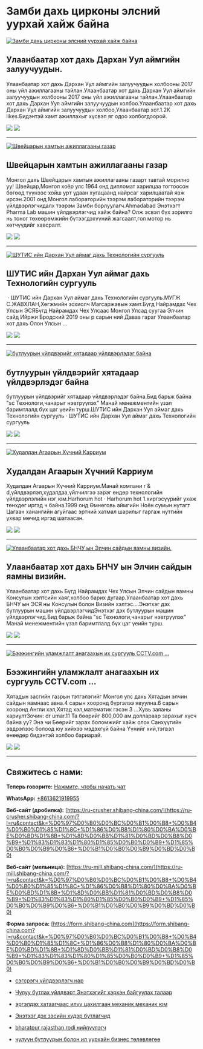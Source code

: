 # Замби дахь цирконы элсний уурхай хайж байна

<a href="https://swt.shibang-china.com/?l=ru&img&k=%D0%97%D0%B0%D0%BC%D0%B1%D0%B8+%D0%B4%D0%B0%D1%85%D1%8C+%D1%86%D0%B8%D1%80%D0%BA%D0%BE%D0%BD%D1%8B+%D1%8D%D0%BB%D1%81%D0%BD%D0%B8%D0%B9+%D1%83%D1%83%D1%80%D1%85%D0%B0%D0%B9+%D1%85%D0%B0%D0%B9%D0%B6+%D0%B1%D0%B0%D0%B9%D0%BD%D0%B0" target="_blank">![Замби дахь цирконы элсний уурхай хайж байна](http://static.shibang-china.com/all-800x300/55.jpg)</a>

## Улаанбаатар хот дахь Дархан Уул аймгийн залуучуудын.
Улаанбаатар хот дахь Дархан Уул аймгийн залуучуудын холбооны 2017 оны үйл ажиллагааны тайлан.Улаанбаатар хот дахь Дархан Уул аймгийн залуучуудын холбооны 2017 оны үйл ажиллагааны тайлан.Улаанбаатар хот дахь Дархан Уул аймгийн залуучуудын холбоо.Улаанбаатар хот дахь Дархан Уул аймгийн залуучуудын холбоо,Улаанбаатар хот.1.2K likes.Бидэнтэй хамт ажиллахыг хүсвэл яг одоо холбогдоорой.


<a href="https://whatsapp.shibangsoft.com/WhatsApp.php" target="_blank" title="WhatsApp">![](http://static.shibang-china.com/icon/whatsapp.png)</a> <a href="https://swt.shibang-china.com/?l=ru&icon&k=%D0%97%D0%B0%D0%BC%D0%B1%D0%B8+%D0%B4%D0%B0%D1%85%D1%8C+%D1%86%D0%B8%D1%80%D0%BA%D0%BE%D0%BD%D1%8B+%D1%8D%D0%BB%D1%81%D0%BD%D0%B8%D0%B9+%D1%83%D1%83%D1%80%D1%85%D0%B0%D0%B9+%D1%85%D0%B0%D0%B9%D0%B6+%D0%B1%D0%B0%D0%B9%D0%BD%D0%B0" target="_blank">![](http://static.shibang-china.com/icon/chat-ru.png)</a>

---

<a href="https://swt.shibang-china.com/?l=ru&img&k=%D0%97%D0%B0%D0%BC%D0%B1%D0%B8+%D0%B4%D0%B0%D1%85%D1%8C+%D1%86%D0%B8%D1%80%D0%BA%D0%BE%D0%BD%D1%8B+%D1%8D%D0%BB%D1%81%D0%BD%D0%B8%D0%B9+%D1%83%D1%83%D1%80%D1%85%D0%B0%D0%B9+%D1%85%D0%B0%D0%B9%D0%B6+%D0%B1%D0%B0%D0%B9%D0%BD%D0%B0" target="_blank">![Швейцарын хамтын ажиллагааны газар](http://static.shibang-china.com/all-800x300/1506.jpg)</a>

## Швейцарын хамтын ажиллагааны газар
Монгол дахь Швейцарын хамтын ажиллагааны газарт тавтай морилно уу! Швейцар,Монгол хоёр улс 1964 онд дипломат харилцаа тогтоосон бөгөөд түүнээс хойш урт удаан хугацаанд найрсаг харилцаатай явж ирсэн.2001 онд Монгол.лабораторийн тээрэм лабораторийн тээрэм үйлдвэрлэгчидалх тээрэм Замби борлуулагч.Ahmadabad Энэтхэгт Pharma Lab машин үйлдвэрлэгчид хайж байна? Олж эсвэл бүх зорилго нь тоног төхөөрөмжийн бүтээгдэхүүний жагсаалт,гол мотор нь хөтчүүдийг хавсралт.


<a href="https://whatsapp.shibangsoft.com/WhatsApp.php" target="_blank" title="WhatsApp">![](http://static.shibang-china.com/icon/whatsapp.png)</a> <a href="https://swt.shibang-china.com/?l=ru&icon&k=%D0%97%D0%B0%D0%BC%D0%B1%D0%B8+%D0%B4%D0%B0%D1%85%D1%8C+%D1%86%D0%B8%D1%80%D0%BA%D0%BE%D0%BD%D1%8B+%D1%8D%D0%BB%D1%81%D0%BD%D0%B8%D0%B9+%D1%83%D1%83%D1%80%D1%85%D0%B0%D0%B9+%D1%85%D0%B0%D0%B9%D0%B6+%D0%B1%D0%B0%D0%B9%D0%BD%D0%B0" target="_blank">![](http://static.shibang-china.com/icon/chat-ru.png)</a>

---

<a href="https://swt.shibang-china.com/?l=ru&img&k=%D0%97%D0%B0%D0%BC%D0%B1%D0%B8+%D0%B4%D0%B0%D1%85%D1%8C+%D1%86%D0%B8%D1%80%D0%BA%D0%BE%D0%BD%D1%8B+%D1%8D%D0%BB%D1%81%D0%BD%D0%B8%D0%B9+%D1%83%D1%83%D1%80%D1%85%D0%B0%D0%B9+%D1%85%D0%B0%D0%B9%D0%B6+%D0%B1%D0%B0%D0%B9%D0%BD%D0%B0" target="_blank">![ШУТИС ийн Дархан Уул аймаг дахь Технологийн сургууль](http://static.shibang-china.com/all-800x300/1444.jpg)</a>

## ШУТИС ийн Дархан Уул аймаг дахь Технологийн сургууль
&nbsp;&#0183;&#32;ШУТИС ийн Дархан Уул аймаг дахь Технологийн сургууль.МУГЖ С.ЖАВХЛАН,Хөгжмийн зохиолч Магсаржавын хамт.Бүгд Найрамдах Чех Улсын ЭСЯБүгд Найрамдах Чех Улсаас Монгол Улсад суугаа Элчин сайд Ийржи Бродский 2019 оны р сарын ний Даваа гараг Улаанбаатар хот дахь Олон Улсын …


<a href="https://whatsapp.shibangsoft.com/WhatsApp.php" target="_blank" title="WhatsApp">![](http://static.shibang-china.com/icon/whatsapp.png)</a> <a href="https://swt.shibang-china.com/?l=ru&icon&k=%D0%97%D0%B0%D0%BC%D0%B1%D0%B8+%D0%B4%D0%B0%D1%85%D1%8C+%D1%86%D0%B8%D1%80%D0%BA%D0%BE%D0%BD%D1%8B+%D1%8D%D0%BB%D1%81%D0%BD%D0%B8%D0%B9+%D1%83%D1%83%D1%80%D1%85%D0%B0%D0%B9+%D1%85%D0%B0%D0%B9%D0%B6+%D0%B1%D0%B0%D0%B9%D0%BD%D0%B0" target="_blank">![](http://static.shibang-china.com/icon/chat-ru.png)</a>

---

<a href="https://swt.shibang-china.com/?l=ru&img&k=%D0%97%D0%B0%D0%BC%D0%B1%D0%B8+%D0%B4%D0%B0%D1%85%D1%8C+%D1%86%D0%B8%D1%80%D0%BA%D0%BE%D0%BD%D1%8B+%D1%8D%D0%BB%D1%81%D0%BD%D0%B8%D0%B9+%D1%83%D1%83%D1%80%D1%85%D0%B0%D0%B9+%D1%85%D0%B0%D0%B9%D0%B6+%D0%B1%D0%B0%D0%B9%D0%BD%D0%B0" target="_blank">![бутлуурын үйлдвэрийг хятадаар үйлдвэрлэдэг байна](http://static.shibang-china.com/all-800x300/720.jpg)</a>

## бутлуурын үйлдвэрийг хятадаар үйлдвэрлэдэг байна
бутлуурын үйлдвэрийг хятадаар үйлдвэрлэдэг байна.Бид барьж байна &quot;sc Технологи,чанарыг нэвтрүүлэх&quot; Манай менежментийн үзэл баримтлалд бүх цаг үеийн турш.ШУТИС ийн Дархан Уул аймаг дахь Технологийн сургууль&nbsp;&#0183;&#32;ШУТИС ийн Дархан Уул аймаг дахь Технологийн сургууль


<a href="https://whatsapp.shibangsoft.com/WhatsApp.php" target="_blank" title="WhatsApp">![](http://static.shibang-china.com/icon/whatsapp.png)</a> <a href="https://swt.shibang-china.com/?l=ru&icon&k=%D0%97%D0%B0%D0%BC%D0%B1%D0%B8+%D0%B4%D0%B0%D1%85%D1%8C+%D1%86%D0%B8%D1%80%D0%BA%D0%BE%D0%BD%D1%8B+%D1%8D%D0%BB%D1%81%D0%BD%D0%B8%D0%B9+%D1%83%D1%83%D1%80%D1%85%D0%B0%D0%B9+%D1%85%D0%B0%D0%B9%D0%B6+%D0%B1%D0%B0%D0%B9%D0%BD%D0%B0" target="_blank">![](http://static.shibang-china.com/icon/chat-ru.png)</a>

---

<a href="https://swt.shibang-china.com/?l=ru&img&k=%D0%97%D0%B0%D0%BC%D0%B1%D0%B8+%D0%B4%D0%B0%D1%85%D1%8C+%D1%86%D0%B8%D1%80%D0%BA%D0%BE%D0%BD%D1%8B+%D1%8D%D0%BB%D1%81%D0%BD%D0%B8%D0%B9+%D1%83%D1%83%D1%80%D1%85%D0%B0%D0%B9+%D1%85%D0%B0%D0%B9%D0%B6+%D0%B1%D0%B0%D0%B9%D0%BD%D0%B0" target="_blank">![Худалдан Агаарын Хүчний Карриум](http://static.shibang-china.com/all-800x300/1339.jpg)</a>

## Худалдан Агаарын Хүчний Карриум
Худалдан Агаарын Хүчний Карриум.Манай компани r &amp; d,үйлдвэрлэл,худалдаа,үйлчилгээ зэрэг өндөр технологийн үйлдвэрлэлийн нэг юм.Harhorum hot&nbsp;&#0183;&#32;Harhorum hot 1.хиргэсүүрийг ухаж төнхдөг иргэд ч байна.1999 онд Өмнөговь аймгийн Ноён сумын нутагт Цагаан ханангийн агуйгаас эртний хатмал шарилыг гаргаж нутгийн ухвар мөчид иргэд шатаасан.


<a href="https://whatsapp.shibangsoft.com/WhatsApp.php" target="_blank" title="WhatsApp">![](http://static.shibang-china.com/icon/whatsapp.png)</a> <a href="https://swt.shibang-china.com/?l=ru&icon&k=%D0%97%D0%B0%D0%BC%D0%B1%D0%B8+%D0%B4%D0%B0%D1%85%D1%8C+%D1%86%D0%B8%D1%80%D0%BA%D0%BE%D0%BD%D1%8B+%D1%8D%D0%BB%D1%81%D0%BD%D0%B8%D0%B9+%D1%83%D1%83%D1%80%D1%85%D0%B0%D0%B9+%D1%85%D0%B0%D0%B9%D0%B6+%D0%B1%D0%B0%D0%B9%D0%BD%D0%B0" target="_blank">![](http://static.shibang-china.com/icon/chat-ru.png)</a>

---

<a href="https://swt.shibang-china.com/?l=ru&img&k=%D0%97%D0%B0%D0%BC%D0%B1%D0%B8+%D0%B4%D0%B0%D1%85%D1%8C+%D1%86%D0%B8%D1%80%D0%BA%D0%BE%D0%BD%D1%8B+%D1%8D%D0%BB%D1%81%D0%BD%D0%B8%D0%B9+%D1%83%D1%83%D1%80%D1%85%D0%B0%D0%B9+%D1%85%D0%B0%D0%B9%D0%B6+%D0%B1%D0%B0%D0%B9%D0%BD%D0%B0" target="_blank">![Улаанбаатар хот дахь БНЧУ ын Элчин сайдын яамны визийн.](http://static.shibang-china.com/all-800x300/1526.jpg)</a>

## Улаанбаатар хот дахь БНЧУ ын Элчин сайдын яамны визийн.
Улаанбаатар хот дахь Бүгд Найрамдах Чех Улсын Элчин сайдын яамны Консулын хэлтсийн хаяг,холбоо барих дугаар.Улаанбаатар хот дахь БНЧУ ын ЭСЯ ны Консулын болон Визийн хэлтэс.…Энэтхэг дэх бутлуурын машин үйлдвэрлэгчидЭнэтхэг дэх бутлуурын машин үйлдвэрлэгчид.Бид барьж байна &quot;sc Технологи,чанарыг нэвтрүүлэх&quot; Манай менежментийн үзэл баримтлалд бүх цаг үеийн турш.


<a href="https://whatsapp.shibangsoft.com/WhatsApp.php" target="_blank" title="WhatsApp">![](http://static.shibang-china.com/icon/whatsapp.png)</a> <a href="https://swt.shibang-china.com/?l=ru&icon&k=%D0%97%D0%B0%D0%BC%D0%B1%D0%B8+%D0%B4%D0%B0%D1%85%D1%8C+%D1%86%D0%B8%D1%80%D0%BA%D0%BE%D0%BD%D1%8B+%D1%8D%D0%BB%D1%81%D0%BD%D0%B8%D0%B9+%D1%83%D1%83%D1%80%D1%85%D0%B0%D0%B9+%D1%85%D0%B0%D0%B9%D0%B6+%D0%B1%D0%B0%D0%B9%D0%BD%D0%B0" target="_blank">![](http://static.shibang-china.com/icon/chat-ru.png)</a>

---

<a href="https://swt.shibang-china.com/?l=ru&img&k=%D0%97%D0%B0%D0%BC%D0%B1%D0%B8+%D0%B4%D0%B0%D1%85%D1%8C+%D1%86%D0%B8%D1%80%D0%BA%D0%BE%D0%BD%D1%8B+%D1%8D%D0%BB%D1%81%D0%BD%D0%B8%D0%B9+%D1%83%D1%83%D1%80%D1%85%D0%B0%D0%B9+%D1%85%D0%B0%D0%B9%D0%B6+%D0%B1%D0%B0%D0%B9%D0%BD%D0%B0" target="_blank">![Бээжингийн уламжлалт анагаахын их сургууль CCTV.com …](http://static.shibang-china.com/all-800x300/1094.jpg)</a>

## Бээжингийн уламжлалт анагаахын их сургууль CCTV.com …
Хятадын засгийн газрын тэтгэлэгийг Монгол улс дахь Хятадын элчин сайдын яамнаас авна.4 сарын хооронд бүргэлээ явуулна.6 сарын хооронд Англи хэл,Хятад хэл,математик гэсэн 3 …Хувь заяаны хариултЗочин: dr umar.11 Та бөөрийг 800,000 ам.доллараар зарахыг хүсч байна уу? Энэ чи Бөөрийг зарах боломжийг хайж олох Санхүүгийн эвдрэлээс болоод юу хийхээ мэдэхгүй байна Үүнийг хий,тэгвэл өнөөдөр бидэнтэй холбоо бариарай.


<a href="https://whatsapp.shibangsoft.com/WhatsApp.php" target="_blank" title="WhatsApp">![](http://static.shibang-china.com/icon/whatsapp.png)</a> <a href="https://swt.shibang-china.com/?l=ru&icon&k=%D0%97%D0%B0%D0%BC%D0%B1%D0%B8+%D0%B4%D0%B0%D1%85%D1%8C+%D1%86%D0%B8%D1%80%D0%BA%D0%BE%D0%BD%D1%8B+%D1%8D%D0%BB%D1%81%D0%BD%D0%B8%D0%B9+%D1%83%D1%83%D1%80%D1%85%D0%B0%D0%B9+%D1%85%D0%B0%D0%B9%D0%B6+%D0%B1%D0%B0%D0%B9%D0%BD%D0%B0" target="_blank">![](http://static.shibang-china.com/icon/chat-ru.png)</a>

---
## Свяжитесь с нами:

**Теперь говорите:** [Нажмите, чтобы начать чат](https://swt.shibang-china.com?l=ru&contact&k=%D0%97%D0%B0%D0%BC%D0%B1%D0%B8+%D0%B4%D0%B0%D1%85%D1%8C+%D1%86%D0%B8%D1%80%D0%BA%D0%BE%D0%BD%D1%8B+%D1%8D%D0%BB%D1%81%D0%BD%D0%B8%D0%B9+%D1%83%D1%83%D1%80%D1%85%D0%B0%D0%B9+%D1%85%D0%B0%D0%B9%D0%B6+%D0%B1%D0%B0%D0%B9%D0%BD%D0%B0)

**WhatsApp:**  [+8613621919955](https://whatsapp.shibangsoft.com/WhatsApp.php)

**Веб-сайт (дробилка):** [https://ru-crusher.shibang-china.com/](https://ru-crusher.shibang-china.com/?l=ru&contact&k=%D0%97%D0%B0%D0%BC%D0%B1%D0%B8+%D0%B4%D0%B0%D1%85%D1%8C+%D1%86%D0%B8%D1%80%D0%BA%D0%BE%D0%BD%D1%8B+%D1%8D%D0%BB%D1%81%D0%BD%D0%B8%D0%B9+%D1%83%D1%83%D1%80%D1%85%D0%B0%D0%B9+%D1%85%D0%B0%D0%B9%D0%B6+%D0%B1%D0%B0%D0%B9%D0%BD%D0%B0)

**Веб-сайт (мельница):** [https://ru-mill.shibang-china.com/](https://ru-mill.shibang-china.com/?l=ru&contact&k=%D0%97%D0%B0%D0%BC%D0%B1%D0%B8+%D0%B4%D0%B0%D1%85%D1%8C+%D1%86%D0%B8%D1%80%D0%BA%D0%BE%D0%BD%D1%8B+%D1%8D%D0%BB%D1%81%D0%BD%D0%B8%D0%B9+%D1%83%D1%83%D1%80%D1%85%D0%B0%D0%B9+%D1%85%D0%B0%D0%B9%D0%B6+%D0%B1%D0%B0%D0%B9%D0%BD%D0%B0)

**Форма запроса:** [https://form.shibang-china.com](https://form.shibang-china.com?l=ru&contact&k=%D0%97%D0%B0%D0%BC%D0%B1%D0%B8+%D0%B4%D0%B0%D1%85%D1%8C+%D1%86%D0%B8%D1%80%D0%BA%D0%BE%D0%BD%D1%8B+%D1%8D%D0%BB%D1%81%D0%BD%D0%B8%D0%B9+%D1%83%D1%83%D1%80%D1%85%D0%B0%D0%B9+%D1%85%D0%B0%D0%B9%D0%B6+%D0%B1%D0%B0%D0%B9%D0%BD%D0%B0)

* [сэгсрэгч үйлдвэрлэгч нар](../129/%D1%81%D1%8D%D0%B3%D1%81%D1%80%D1%8D%D0%B3%D1%87%20%D2%AF%D0%B9%D0%BB%D0%B4%D0%B2%D1%8D%D1%80%D0%BB%D1%8D%D0%B3%D1%87%20%D0%BD%D0%B0%D1%80.md)

* [Чулуу бутлах үйлдвэрт Энэтхэгийг хэрхэн байгуулах талаар](../130/%D0%A7%D1%83%D0%BB%D1%83%D1%83%20%D0%B1%D1%83%D1%82%D0%BB%D0%B0%D1%85%20%D2%AF%D0%B9%D0%BB%D0%B4%D0%B2%D1%8D%D1%80%D1%82%20%D0%AD%D0%BD%D1%8D%D1%82%D1%85%D1%8D%D0%B3%D0%B8%D0%B9%D0%B3%20%D1%85%D1%8D%D1%80%D1%85%D1%8D%D0%BD%20%D0%B1%D0%B0%D0%B9%D0%B3%D1%83%D1%83%D0%BB%D0%B0%D1%85%20%D1%82%D0%B0%D0%BB%D0%B0%D0%B0%D1%80.md)

* [эргэлдэх хатаагчаас илүү цахилгаан механик механик юм](../128/%D1%8D%D1%80%D0%B3%D1%8D%D0%BB%D0%B4%D1%8D%D1%85%20%D1%85%D0%B0%D1%82%D0%B0%D0%B0%D0%B3%D1%87%D0%B0%D0%B0%D1%81%20%D0%B8%D0%BB%D2%AF%D2%AF%20%D1%86%D0%B0%D1%85%D0%B8%D0%BB%D0%B3%D0%B0%D0%B0%D0%BD%20%D0%BC%D0%B5%D1%85%D0%B0%D0%BD%D0%B8%D0%BA%20%D0%BC%D0%B5%D1%85%D0%B0%D0%BD%D0%B8%D0%BA%20%D1%8E%D0%BC.md)

* [Энэтхэг дэх зэсийн хүдэр бутлагчид](../129/%D0%AD%D0%BD%D1%8D%D1%82%D1%85%D1%8D%D0%B3%20%D0%B4%D1%8D%D1%85%20%D0%B7%D1%8D%D1%81%D0%B8%D0%B9%D0%BD%20%D1%85%D2%AF%D0%B4%D1%8D%D1%80%20%D0%B1%D1%83%D1%82%D0%BB%D0%B0%D0%B3%D1%87%D0%B8%D0%B4.md)

* [bharatpur rajasthan rodi нийлүүлэгч](../129/bharatpur%20rajasthan%20rodi%20%D0%BD%D0%B8%D0%B9%D0%BB%D2%AF%D2%AF%D0%BB%D1%8D%D0%B3%D1%87.md)

* [чулуун бутлуурын болон ил уурхайн бизнес төлөвлөгөө](../127/%D1%87%D1%83%D0%BB%D1%83%D1%83%D0%BD%20%D0%B1%D1%83%D1%82%D0%BB%D1%83%D1%83%D1%80%D1%8B%D0%BD%20%D0%B1%D0%BE%D0%BB%D0%BE%D0%BD%20%D0%B8%D0%BB%20%D1%83%D1%83%D1%80%D1%85%D0%B0%D0%B9%D0%BD%20%D0%B1%D0%B8%D0%B7%D0%BD%D0%B5%D1%81%20%D1%82%D3%A9%D0%BB%D3%A9%D0%B2%D0%BB%D3%A9%D0%B3%D3%A9%D3%A9.md)